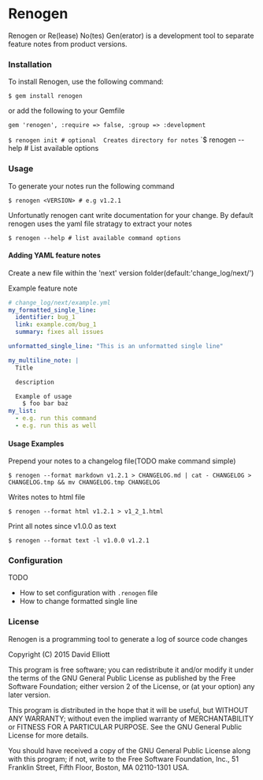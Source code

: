 # Renogen

Renogen or Re(lease) No(tes) Gen(erator) is a development tool to separate feature notes from product versions.

### Installation

To install Renogen, use the following command:

`$ gem install renogen`

or add the following to your Gemfile

`gem 'renogen', :require => false, :group => :development`

`$ renogen init # optional  Creates directory for notes`
`$ renogen --help # List available options

### Usage

To generate your notes run the following command

`$ renogen <VERSION> # e.g v1.2.1`

Unfortunatly renogen cant write documentation for your change.
By default renogen uses the yaml file stratagy to extract your notes

`$ renogen --help # list available command options`

#### Adding YAML feature notes

Create a new file within the 'next' version folder(default:'change_log/next/')

Example feature note
```yaml
# change_log/next/example.yml
my_formatted_single_line:
  identifier: bug_1
  link: example.com/bug_1
  summary: fixes all issues

unformatted_single_line: "This is an unformatted single line"

my_multiline_note: |
  Title

  description

  Example of usage
    $ foo bar baz
my_list:
  - e.g. run this command
  - e.g. run this as well
```

#### Usage Examples

Prepend your notes to a changelog file(TODO make command simple)

`$ renogen --format markdown v1.2.1 > CHANGELOG.md | cat - CHANGELOG > CHANGELOG.tmp && mv CHANGELOG.tmp CHANGELOG`

Writes notes to html file

`$ renogen --format html v1.2.1 > v1_2_1.html`

Print all notes since v1.0.0 as text

`$ renogen --format text -l v1.0.0 v1.2.1`

### Configuration

TODO
* How to set configuration with `.renogen` file
* How to change formatted single line

### License

Renogen is a programming tool to generate a log of source code changes

Copyright (C) 2015 David Elliott

This program is free software; you can redistribute it and/or modify
it under the terms of the GNU General Public License as published by
the Free Software Foundation; either version 2 of the License, or
(at your option) any later version.

This program is distributed in the hope that it will be useful,
but WITHOUT ANY WARRANTY; without even the implied warranty of
MERCHANTABILITY or FITNESS FOR A PARTICULAR PURPOSE.  See the
GNU General Public License for more details.

You should have received a copy of the GNU General Public License along
with this program; if not, write to the Free Software Foundation, Inc.,
51 Franklin Street, Fifth Floor, Boston, MA 02110-1301 USA.
